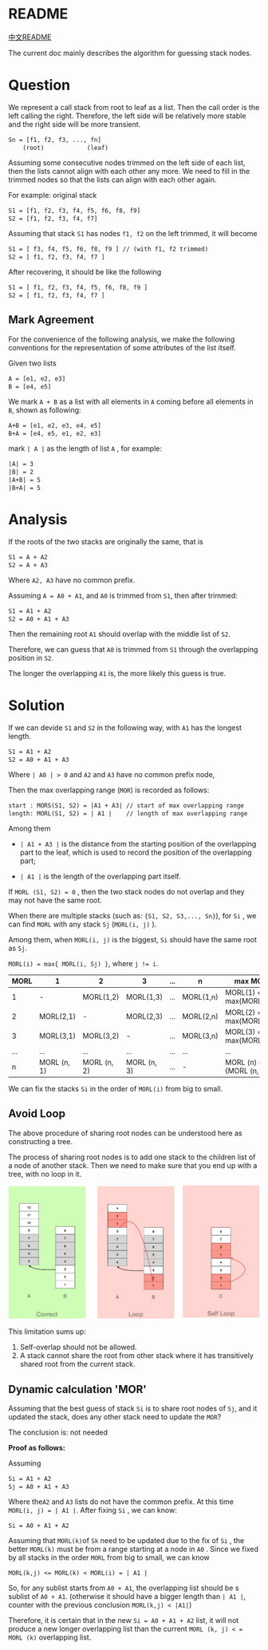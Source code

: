 # README

[中文README](README-zh.md)

The current doc mainly describes the algorithm for guessing stack nodes.

# Question

We represent a call stack from root to leaf as a list. Then the call order is the left calling the right. Therefore, the
left side will be relatively more stable and the right side will be more transient.

```
Sn = [f1, f2, f3, ..., fn]
    (root)            (leaf)
```

Assuming some consecutive nodes trimmed on the left side of each list, then the lists cannot align with each other any
more. We need to fill in the trimmed nodes so that the lists can align with each other again.

For example: original stack

```
S1 = [f1, f2, f3, f4, f5, f6, f8, f9]
S2 = [f1, f2, f3, f4, f7]
```

Assuming that stack `S1` has nodes `f1, f2` on the left trimmed, it will become

```
S1 = [ f3, f4, f5, f6, f8, f9 ] // (with f1, f2 trimmed) 
S2 = [ f1, f2, f3, f4, f7 ]
```

After recovering, it should be like the following

```
S1 = [ f1, f2, f3, f4, f5, f6, f8, f9 ]
S2 = [ f1, f2, f3, f4, f7 ]
```

## Mark Agreement

For the convenience of the following analysis, we make the following conventions for the representation of some
attributes of the list itself.

Given two lists

```
A = [e1, e2, e3]
B = [e4, e5]
```

We mark `A + B` as a list with all elements in `A` coming before all elements in `B`, shown as following:

```
A+B = [e1, e2, e3, e4, e5]
B+A = [e4, e5, e1, e2, e3]
```

mark `| A |` as the length of list `A` , for example:

```
|A| = 3
|B| = 2
|A+B| = 5
|B+A| = 5
```

# Analysis

If the roots of the two stacks are originally the same, that is

```
S1 = A + A2
S2 = A + A3
```

Where `A2, A3` have no common prefix.

Assuming `A = A0 + A1`, and `A0` is trimmed from `S1`, then after trimmed:

```
S1 = A1 + A2
S2 = A0 + A1 + A3
```

Then the remaining root `A1` should overlap with the middle list of `S2`.

Therefore, we can guess that `A0` is trimmed from `S1` through the overlapping position in `S2`.

The longer the overlapping `A1` is, the more likely this guess is true.

# Solution

If we can devide `S1` and `S2` in the following way, with `A1` has the longest length.

```
S1 = A1 + A2
S2 = A0 + A1 + A3
```

Where `| A0 | > 0` and `A2` and `A3` have no common prefix node,

Then the max overlapping range (`MOR`) is recorded as follows:

```
start : MORS(S1, S2) = |A1 + A3| // start of max overlapping range
length: MORL(S1, S2) = | A1 |    // length of max overlapping range
```

Among them

* `| A1 + A3 |` is the distance from the starting position of the overlapping part to the leaf, which is used to record
  the position of the overlapping part;

* `| A1 |` is the length of the overlapping part itself.

If `MORL (S1, S2) = 0` , then the two stack nodes do not overlap and they may not have the same root.

When there are multiple stacks (such as: `{S1, S2, S3,..., Sn}`), for `Si` , we can find `MORL` with any
stack `Sj` (`MORL(i, j)` ).

Among them, when `MORL(i, j)` is the biggest, `Si` should have the same root as `Sj`.

`MORL(i) = max{ MORL(i, Sj) }`, where `j != i`.

| MORL | 1           | 2           | 3           | ... | n         | max MORL                     |
|------|-------------|-------------|-------------|-----|-----------|------------------------------|
| 1    | -           | MORL(1,2)   | MORL(1,3)   | ... | MORL(1,n) | MORL(1) = max{MORL(1,k)}     |
| 2    | MORL(2,1)   | -           | MORL(2,3)   | ... | MORL(2,n) | MORL(2) = max{MORL(2,k)}     |
| 3    | MORL(3,1)   | MORL(3,2)   | -           | ... | MORL(3,n) | MORL(3) = max{MORL(3,k)}     |
| ...  | ...         | ...         | ...         | ... | ...       | ...                          |
| n    | MORL (n, 1) | MORL (n, 2) | MORL (n, 3) | ... | -         | MORL (n) = max {MORL (n, k)} |

We can fix the stacks `Si` in the order of `MORL(i)` from big to small.

## Avoid Loop

The above procedure of sharing root nodes can be understood here as constructing a tree.

The process of sharing root nodes is to add one stack to the children list of a node of another stack. Then we need to
make sure that you end up with a tree, with no loop in it.

![loop.png](../doc/loop.png)

This limitation sums up:

1. Self-overlap should not be allowed.
2. A stack cannot share the root from other stack where it has transitively shared root from the current stack.

## Dynamic calculation 'MOR'

Assuming that the best guess of stack `Si` is to share root nodes of `Sj`, and it updated the stack, does any other
stack need to update the `MOR`?

The conclusion is: not needed

**Proof as follows:**

Assuming

```
Si = A1 + A2
Sj = A0 + A1 + A3
```

Where the`A2` and `A3` lists do not have the common prefix. At this time `MORL(i, j) = | A1 |`. After fixing `Si` , we
can know:

```
Si = A0 + A1 + A2
```

Assuming that `MORL(k)`of `Sk` need to be updated due to the fix of `Si` , the better `MORL(k)` must be from a range
starting at a node in `A0` . Since we fixed by all stacks in the order `MORL` from big to small, we can know

```
MORL(k,j) <= MORL(k) < MORL(i) = | A1 |
```

So, for any sublist starts from `A0 + A1`, the overlapping list should be s sublist of `A0 + A1`. (otherwise it should
have a bigger length than `| A1 |`, counter with the previous conclusion `MORL(k,j) < |A1|`)

Therefore, it is certain that in the new `Si = A0 + A1 + A2` list, it will not produce a new longer overlapping list
than the current `MORL (k, j) < = MORL (k)` overlapping list.